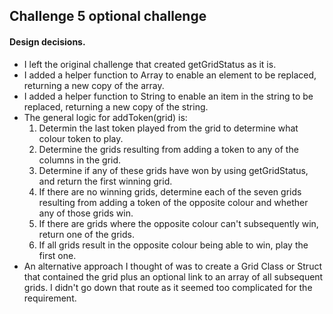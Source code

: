 ## Challenge 5 optional challenge 

#### Design decisions.
* I left the original challenge that created getGridStatus as it is.
* I added a helper function to Array to enable an element to be replaced, returning a new copy of the array.
* I added a helper function to String to enable an item in the string to be replaced, returning a new copy of the string.
* The general logic for addToken(grid) is:
  1. Determin the last token played from the grid to determine what colour token to play.
  2. Determine the grids resulting from adding a token to any of the columns in the grid.
  3. Determine if any of these grids have won by using getGridStatus, and return the first winning grid.
  4. If there are no winning grids, determine each of the seven grids resulting from adding a token of the opposite colour and whether any of those grids win. 
  5. If there are grids where the opposite colour can't subsequently win, return one of the grids.
  6. If all grids result in the opposite colour being able to win, play the first one.
* An alternative approach I thought of was to create a Grid Class or Struct that contained the grid plus an optional link to an array of all subsequent grids. I didn't go down that route as it seemed too complicated for the requirement.